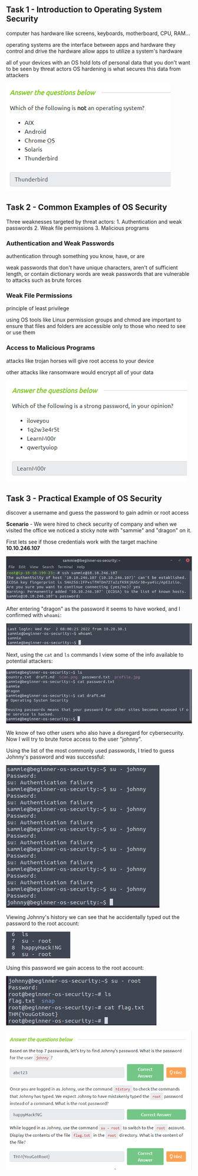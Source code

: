 
## Task 1 - Introduction to Operating System Security

computer has hardware like screens, keyboards, motherboard, CPU, RAM... 

operating systems are the interface between apps and hardware 
    they control and drive the hardware
    allow apps to utilize a system's hardware 

all of your devices with an OS hold lots of personal data that you don't want to be seen by threat actors 
    OS hardening is what secures this data from attackers 

![](Images/Pasted%20image%2020230802175330.png)

## Task 2 - Common Examples of OS Security

Three weaknesses targeted by threat actors: 
    1. Authentication and weak passwords
    2. Weak file permissions
    3. Malicious programs

### Authentication and Weak Passwords 

authentication through something you know, have, or are 

weak passwords that don't have unique characters, aren't of sufficient length, or contain dictionary words are weak passwords that are vulnerable to attacks such as brute forces 

### Weak File Permissions

principle of least privilege 

using OS tools like Linux permission groups and chmod are important to ensure that files and folders are accessible only to those who need to see or use them 

### Access to Malicious Programs 

attacks like trojan horses will give root access to your device 

other attacks like ransomware would encrypt all of your data 

![](Images/Pasted%20image%2020230802184703.png)

## Task 3 - Practical Example of OS Security

discover a username and guess the password to gain admin or root access 

**Scenario** - We were hired to check security of company and when we visited the office we noticed a sticky note with "sammie" and "dragon" on it. 

First lets see if those credentials work with the target machine **10.10.246.107** 

![](Images/Pasted%20image%2020230802190507.png)

After entering "dragon" as the password it seems to have worked, and I confirmed with `whoami`: 

![](Images/Pasted%20image%2020230802190554.png)

Next, using the `cat` and `ls` commands I view some of the info available to potential attackers: 

![](Images/Pasted%20image%2020230802190742.png)

We know of two other users who also have a disregard for cybersecurity. Now I will try to brute force access to the user "johnny". 

Using the list of the most commonly used passwords, I tried to guess Johnny's password and was successful: 

![](Images/Pasted%20image%2020230802191311.png)

Viewing Johnny's history we can see that he accidentally typed out the password to the root account:

![](Images/Pasted%20image%2020230802191524.png)

Using this password we gain access to the root account: 

![](Images/Pasted%20image%2020230802191612.png)

![](Images/Pasted%20image%2020230802191642.png)



